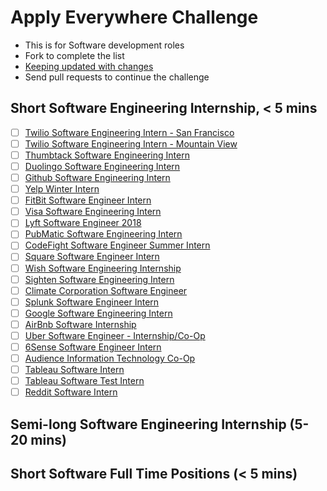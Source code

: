 # Apply Everywhere Challenge
- This is for Software development roles
- Fork to complete the list
- [Keeping updated with changes](https://gist.github.com/CristinaSolana/1885435)
- Send pull requests to continue the challenge

## Short Software Engineering Internship, < 5 mins
- [ ] [Twilio Software Engineering Intern - San Francisco](https://boards.greenhouse.io/twilio/jobs/824151)
- [ ] [Twilio Software Engineering Intern - Mountain View](https://boards.greenhouse.io/twilio/jobs/824166)
- [ ] [Thumbtack Software Engineering Intern](https://boards.greenhouse.io/thumbtack/jobs/2570#.VBsunGRdW9M)
- [ ] [Duolingo Software Engineering Intern](https://jobs.lever.co/duolingo/252144e5-c805-4143-a337-465c3bd5df42)
- [ ] [Github Software Engineering Intern](https://github.com/blog/2428-summer-internships-at-github-in-san-francisco)
- [ ] [Yelp Winter Intern](https://jobs.lever.co/yelp/acd14f8c-12ef-44ae-bba0-d9ddaf9a54c8/apply)
- [ ] [FitBit Software Engineer Intern](https://boards.greenhouse.io/fitbit92/jobs/827711?gh_src=1x0olf1#app)
- [ ] [Visa Software Engineering Intern](https://jobs.smartrecruiters.com/Visa/743999659220654-intern-undergrad-software-engineering?src=JB-10081)
- [ ] [Lyft Software Engineer 2018](https://jobs.lever.co/lyft/0a792acb-8db8-47a9-a29a-6017e76a4ed2/apply)
- [ ] [PubMatic Software Engineering Intern](https://jobs.smartrecruiters.com/PubMatic/743999659922923-software-engineering-intern-data-analytics-part-time-fall-2017-?Board=Indeed)
- [ ] [CodeFight Software Engineer Summer Intern](https://jobs.lever.co/codefights/65c8a7ef-9ecc-4c46-85dc-d870536fde89/apply)
- [ ] [Square Software Engineer Intern](https://jobs.smartrecruiters.com/Square/743999659054419-software-engineer-intern)
- [ ] [Wish Software Engineering Internship](https://jobs.lever.co/wish/9550fb37-e3b7-4bb6-a929-93f7883c081e/apply)
- [ ] [Sighten Software Engineering Intern](https://jobs.lever.co/sighten/8d62f48e-9dbc-4cd2-92cf-067b10e43443/apply)
- [ ] [Climate Corporation Software Engineer](http://jobs.jobvite.com/the-climate-corporation/job/oezY5fwA/apply)
- [ ] [Splunk Software Engineer Intern](http://jobs.jobvite.com/careers/splunk/job/oZlY5fw7?__jvst=Job%20Board&__jvsd=Indeed)
- [ ] [Google Software Engineering Intern](https://careers.google.com/jobs?src=Online/LinkedIn/linkedin_us&utm_source=linkedin&utm_medium=jobposting&utm_campaign=contract#!t=jo&jid=/google/software-engineering-intern-bs-ms-summer-19510-jamboree-rd-irvine-ca-usa-2812490250)
- [ ] [AirBnb Software Internship](https://www.airbnb.com/careers/apply2/763055?gh_src=)
- [ ] [Uber Software Engineer - Internship/Co-Op](https://www.uber.com/careers/list/33596/)
- [ ] [6Sense Software Engineer Intern](https://6sense.com/about-us/careers-and-culture/?gh_jid=745348)
- [ ] [Audience Information Technology Co-Op](http://www.audience.com/eng/Our-company/Careers?p=job%2FoyO35fwe%2Fapply)
- [ ] [Tableau Software Intern](https://tableau.rolepoint.com/?shorturl=jsUzb#job/ahBzfnJvbGVwb2ludC1wcm9kchALEgNKb2IYgICQ1-fXrgkM)
- [ ] [Tableau Software Test Intern](https://tableau.rolepoint.com/?shorturl=iAJUb#job/ahBzfnJvbGVwb2ludC1wcm9kchALEgNKb2IYgICQ1-fXrggM)
- [ ] [Reddit Software Intern](https://boards.greenhouse.io/reddit/jobs/891967#.WeeN_hOPLUI)

## Semi-long Software Engineering Internship (5-20 mins)

## Short Software Full Time Positions (< 5 mins)
